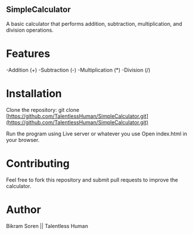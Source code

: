 ## SimpleCalculator

A basic calculator that performs addition, subtraction, multiplication, and division operations.

# Features
-Addition (+)
-Subtraction (-)
-Multiplication (*)
-Division (/)

# Installation
Clone the repository:
git clone [https://github.com/TalentlessHuman/SimpleCalculator.git](https://github.com/TalentlessHuman/SimpleCalculator.git)

Run the program using Live server or whatever you use
Open index.html in your browser.

# Contributing
Feel free to fork this repository and submit pull requests to improve the calculator.

# Author
Bikram Soren || Talentless Human
